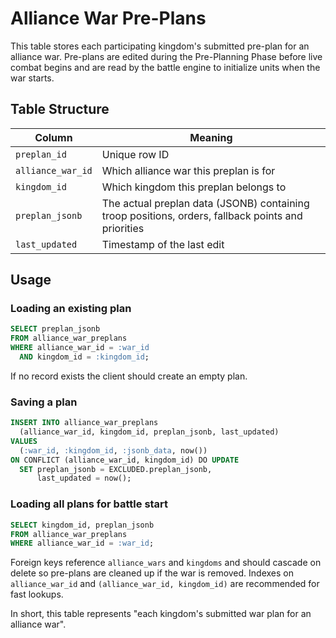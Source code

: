 # Alliance War Pre-Plans

This table stores each participating kingdom's submitted pre-plan for an alliance war. Pre-plans are edited during the Pre-Planning Phase before live combat begins and are read by the battle engine to initialize units when the war starts.

## Table Structure

| Column | Meaning |
| --- | --- |
| `preplan_id` | Unique row ID |
| `alliance_war_id` | Which alliance war this preplan is for |
| `kingdom_id` | Which kingdom this preplan belongs to |
| `preplan_jsonb` | The actual preplan data (JSONB) containing troop positions, orders, fallback points and priorities |
| `last_updated` | Timestamp of the last edit |

## Usage

### Loading an existing plan
```sql
SELECT preplan_jsonb
FROM alliance_war_preplans
WHERE alliance_war_id = :war_id
  AND kingdom_id = :kingdom_id;
```
If no record exists the client should create an empty plan.

### Saving a plan
```sql
INSERT INTO alliance_war_preplans
  (alliance_war_id, kingdom_id, preplan_jsonb, last_updated)
VALUES
  (:war_id, :kingdom_id, :jsonb_data, now())
ON CONFLICT (alliance_war_id, kingdom_id) DO UPDATE
  SET preplan_jsonb = EXCLUDED.preplan_jsonb,
      last_updated = now();
```

### Loading all plans for battle start
```sql
SELECT kingdom_id, preplan_jsonb
FROM alliance_war_preplans
WHERE alliance_war_id = :war_id;
```

Foreign keys reference `alliance_wars` and `kingdoms` and should cascade on delete so pre-plans are cleaned up if the war is removed. Indexes on `alliance_war_id` and `(alliance_war_id, kingdom_id)` are recommended for fast lookups.

In short, this table represents "each kingdom's submitted war plan for an alliance war".
